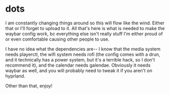 # dots
I am constantly changing things around so this will flow like the wind. Either that or I'll forget to upload to it. All that's here is what is needed to make the waybar config work, bc everything else isn't really stuff I'm either proud of or even comfortable causing other people to use.

I have no idea what the dependencies are-- I know that the media system needs playerctl, the wifi system needs rofi (the config comes with a drun, and it technically has a power system, but it's a terrible hack, so I don't recommend it), and the calendar needs galendae. Obviously it needs waybar as well, and you will probably need to tweak it if you aren't on hyprland.

Other than that, enjoy!
